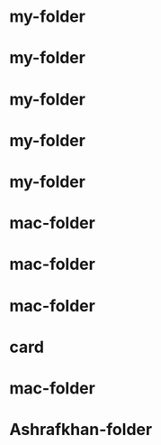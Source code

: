 # my-folder
# my-folder
# my-folder
# my-folder
# my-folder
# mac-folder
# mac-folder
# mac-folder
# card
# mac-folder
# Ashrafkhan-folder
